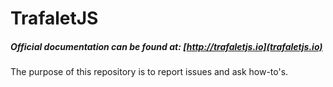 # TrafaletJS
##### Official documentation can be found at: [http://trafaletjs.io](trafaletjs.io)

The purpose of this repository is to report issues and ask how-to's.
